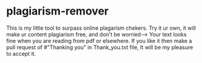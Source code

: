 # plagiarism-remover
This is my little tool to surpass online plagarism chekers.
Try it ur own, it will make ur content plagiarism free, and don't be worried--> Your text looks fine when you are reading from pdf or elsewhere.
If you like it then make a pull request of #"Thanking you" in Thank_you.txt file, It will be my pleasure to accept it.
